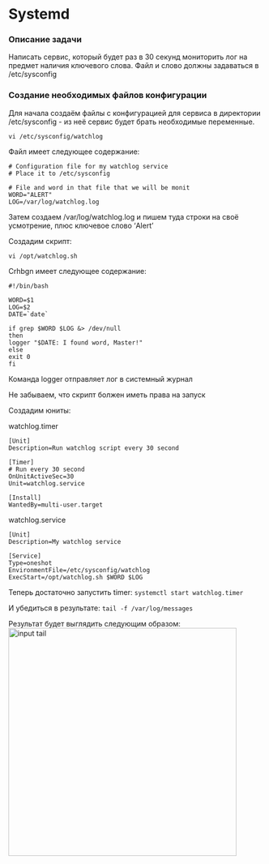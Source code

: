 # Systemd

### Описание задачи 
  
Написать сервис, который будет раз в 30 секунд мониторить лог на предмет наличия ключевого слова. Файл и слово должны задаваться в /etc/sysconfig
  
### Создание необходимых файлов конфигурации
  
Для начала создаём файлы с конфигурацией для сервиса в директории /etc/sysconfig - из неё сервис будет брать необходимые переменные.  
```
vi /etc/sysconfig/watchlog  
```  
  
Файл имеет следующее содержание:  
```
# Configuration file for my watchlog service
# Place it to /etc/sysconfig
  
# File and word in that file that we will be monit
WORD="ALERT"
LOG=/var/log/watchlog.log
```  
  
Затем создаем /var/log/watchlog.log и пишем туда строки на своё усмотрение, плюс ключевое слово ‘Alert’  
  
Создадим скрипт:  
```
vi /opt/watchlog.sh
```
  
Crhbgn имеет следующее содержание:  
```
#!/bin/bash

WORD=$1
LOG=$2
DATE=`date`

if grep $WORD $LOG &> /dev/null
then
logger "$DATE: I found word, Master!"
else
exit 0
fi
```
  
Команда logger отправляет лог в системный журнал  
  
Не забываем, что скрипт болжен иметь права на запуск  
  
Создадим юниты:
  
watchlog.timer
```
[Unit]
Description=Run watchlog script every 30 second

[Timer]
# Run every 30 second
OnUnitActiveSec=30
Unit=watchlog.service

[Install]
WantedBy=multi-user.target
```
watchlog.service
```
[Unit]
Description=My watchlog service

[Service]
Type=oneshot
EnvironmentFile=/etc/sysconfig/watchlog
ExecStart=/opt/watchlog.sh $WORD $LOG
```
  
Теперь достаточно запустить timer:
```systemctl start watchlog.timer```
  
И убедиться в результате:
```tail -f /var/log/messages```
  
Результат будет выглядить следующим образом:
<img src="images/tail.jpeg" width=450 alt="input tail">

